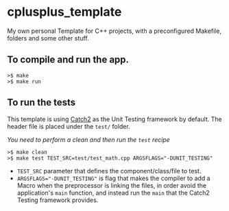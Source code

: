 # cplusplus_template
My own personal Template for C++ projects, with a preconfigured Makefile, folders and some other stuff.

## To compile and run the app.
```
>$ make
>$ make run
```

## To run the tests
This template is using [Catch2](https://github.com/catchorg/Catch2/) as the Unit Testing framework by default. The header file is placed under the `test/` folder.

_You need to perform a clean and then run the `test` recipe_
```
>$ make clean
>$ make test TEST_SRC=test/test_math.cpp ARGSFLAGS="-DUNIT_TESTING"
```

- `TEST_SRC` parameter that defines the component/class/file to test.
- `ARGSFLAGS="-DUNIT_TESTING"` is flag that makes the compiler to add a Macro when the preprocessor is linking the files, in order avoid the application's `main` function, and instead run the `main` that the Catch2 Testing framework provides.
